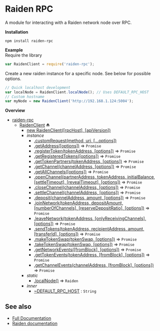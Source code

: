 # Raiden RPC
A module for interacting with a Raiden network node over RPC.

**Installation**
```
npm install raiden-rpc
```  
**Example**  
Require the library
```javascript
var RaidenClient = require('raiden-rpc');
```
Create a new raiden instance for a specific node. See below for possible options.
```javascript
// Quick localhost development
var localNode = RaidenClient.localNode(); // Uses DEFAULT_RPC_HOST
// Custom hostname
var myNode = new RaidenClient('http://192.168.1.124:5004');
```
**Overview**  
* [raiden-rpc](#module_raiden-rpc)
    * [RaidenClient](#exp_module_raiden-rpc--RaidenClient) ⏏
        * [new RaidenClient([rpcHost], [apiVersion])](#new_module_raiden-rpc--RaidenClient_new)
        * _instance_
            * [.customRequest(method, uri, [...options])](#module_raiden-rpc--RaidenClient+customRequest)
            * [.getAddress([options])](#module_raiden-rpc--RaidenClient+getAddress) ⇒ <code>Promise</code>
            * [.registerToken(tokenAddress, [options])](#module_raiden-rpc--RaidenClient+registerToken) ⇒ <code>Promise</code>
            * [.getRegisteredTokens([options])](#module_raiden-rpc--RaidenClient+getRegisteredTokens) ⇒ <code>Promise</code>
            * [.getTokenPartners(tokenAddress, [options])](#module_raiden-rpc--RaidenClient+getTokenPartners) ⇒ <code>Promise</code>
            * [.getChannel(channelAddress, [options])](#module_raiden-rpc--RaidenClient+getChannel) ⇒ <code>Promise</code>
            * [.getAllChannels([options])](#module_raiden-rpc--RaidenClient+getAllChannels) ⇒ <code>Promise</code>
            * [.openChannel(partnerAddress, tokenAddress, initialBalance, [settleTimeout], [revealTimeout], [options])](#module_raiden-rpc--RaidenClient+openChannel) ⇒ <code>Promise</code>
            * [.closeChannel(channelAddress, [options])](#module_raiden-rpc--RaidenClient+closeChannel) ⇒ <code>Promise</code>
            * [.settleChannel(channelAddress, [options])](#module_raiden-rpc--RaidenClient+settleChannel) ⇒ <code>Promise</code>
            * [.deposit(channelAddress, amount, [options])](#module_raiden-rpc--RaidenClient+deposit) ⇒ <code>Promise</code>
            * [.joinNetwork(tokenAddress, depositAmount, [numberOfChannels], [reserveDepositRatio], [options])](#module_raiden-rpc--RaidenClient+joinNetwork) ⇒ <code>Promise</code>
            * [.leaveNetwork(tokenAddress, [onlyReceivingChannels], [options])](#module_raiden-rpc--RaidenClient+leaveNetwork) ⇒ <code>Promise</code>
            * [.sendTokens(tokenAddress, recipientAddress, amount, [transferId], [options])](#module_raiden-rpc--RaidenClient+sendTokens) ⇒ <code>Promise</code>
            * [.makeTokenSwap(tokenSwap, [options])](#module_raiden-rpc--RaidenClient+makeTokenSwap) ⇒ <code>Promise</code>
            * [.takeTokenSwap(tokenSwap, [options])](#module_raiden-rpc--RaidenClient+takeTokenSwap) ⇒ <code>Promise</code>
            * [.getNetworkEvents([fromBlock], [options])](#module_raiden-rpc--RaidenClient+getNetworkEvents) ⇒ <code>Promise</code>
            * [.getTokenEvents(tokenAddress, [fromBlock], [options])](#module_raiden-rpc--RaidenClient+getTokenEvents) ⇒ <code>Promise</code>
            * [.getChannelEvents(channelAddress, [fromBlock], [options])](#module_raiden-rpc--RaidenClient+getChannelEvents) ⇒ <code>Promise</code>
        * _static_
            * [.localNode()](#module_raiden-rpc--RaidenClient.localNode) ⇒ <code>Raiden</code>
        * _inner_
            * [~DEFAULT_RPC_HOST](#module_raiden-rpc--RaidenClient..DEFAULT_RPC_HOST) : <code>String</code>

## See also
- [Full Documentation](./api.md)
- [Raiden documentation](https://raiden-network.readthedocs.io)
